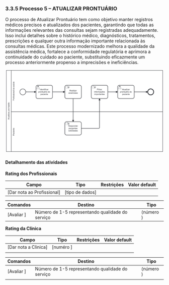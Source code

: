 ### 3.3.5 Processo 5 – ATUALIZAR PRONTUÁRIO

O processo de Atualizar Prontuário tem como objetivo manter registros médicos precisos e atualizados dos pacientes, garantindo que todas as informações relevantes das consultas sejam registradas adequadamente. Isso inclui detalhes sobre o histórico médico, diagnósticos, tratamentos, prescrições e qualquer outra informação importante relacionada às consultas médicas. Este processo modernizado melhora a qualidade da assistência médica, fortalece a conformidade regulatória e aprimora a continuidade do cuidado ao paciente, substituindo eficazmente um processo anteriormente propenso a imprecisões e ineficiências.
 
![Exemplo de um Modelo BPMN do PROCESSO 5](images/processo_5_atualizar_prontuario.png "Modelo BPMN do Processo 5.")



#### Detalhamento das atividades


**Rating dos Profissionais**

| **Campo**       | **Tipo**         | **Restrições** | **Valor default** |
| ---             | ---              | ---            | ---               |
| [Dar nota ao Profissional] | [tipo de dados]  |                |                   |


| **Comandos**         |  **Destino**                   | **Tipo** |
| ---                  | ---                            | ---               |
| [Avaliar ] | Número de 1-5 representando qualidade do serviço  | (número  ) |


**Rating da Clínica**

| **Campo**       | **Tipo**         | **Restrições** | **Valor default** |
| ---             | ---              | ---            | ---               |
| [Dar nota a Clinica] | [numéro ]  |                |                   |
|                 |                  |                |                   |

| **Comandos**         |  **Destino**                   | **Tipo**          |
| ---                  | ---                            | ---               |
| [Avaliar ] | Número de 1-5 representando qualidade do serviço  | (número ) |
|                      |                                |                   |
